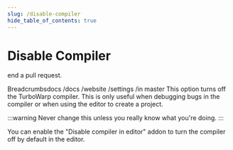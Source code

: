 ```yaml
---
slug: /disable-compiler
hide_table_of_contents: true
---
```


# Disable Compiler
 end a pull request.

Breadcrumbsdocs
/docs
/website
/settings
/in
master
This option turns off the TurboWarp compiler. This is only useful when debugging bugs in the compiler or when using the editor to create a project.

:::warning
Never change this unless you really know what you're doing.
:::

You can enable the "Disable compiler in editor" addon to turn the compiler off by default in the editor.
